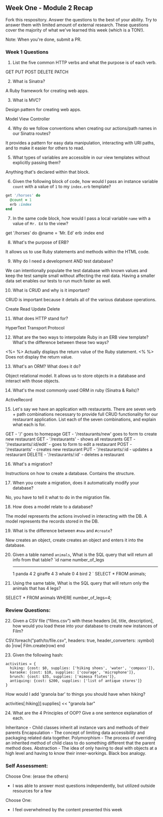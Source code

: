 ## Week One - Module 2 Recap

Fork this respository. Answer the questions to the best of your ability. Try to answer them with limited amount of external research. These questions cover the majority of what we've learned this week (which is a TON!).

Note: When you're done, submit a PR.

### Week 1 Questions

1. List the five common HTTP verbs and what the purpose is of each verb.

  GET
  PUT
  POST
  DELETE
  PATCH

2. What is Sinatra?

  A Ruby framework for creating web apps.

3. What is MVC?

  Design pattern for creating web apps.

  Model
  View
  Controller

4. Why do we follow conventions when creating our actions/path names in our Sinatra routes?

  It provides a pattern for easy data manipulation, interacting with URI paths, and to make it easier for others to read.

5. What types of variables are accessible in our view templates without explicitly passing them?

  Anything that's declared within that block.

6. Given the following block of code, how would I pass an instance variable `count` with a value of `1` to my `index.erb` template?

  ```ruby
  get '/horses' do
    @count = 1
    erb :index
  end
  ```

7. In the same code block, how would I pass a local variable `name` with a value of `Mr. Ed` to the view?

get '/horses' do
  @name = 'Mr. Ed'
  erb :index
end

8. What's the purpose of ERB?

  It allows us to use Ruby statements and methods within the HTML code.

9. Why do I need a development AND test database?

  We can intentionally populate the test database with known values and keep the test sample small without affecting the real data. Having a smaller data set enables our tests to run much faster as well.

10. What is CRUD and why is it important?

  CRUD is important because it details all of the various database operations.

  Create
  Read
  Update
  Delete

11. What does HTTP stand for?

  HyperText Transport Protocol

12. What are the two ways to interpolate Ruby in an ERB view template? What's the difference between these two ways?

  <%= %> Actually displays the return value of the Ruby statement.
  <% %> Does not display the return value. 

13. What's an ORM? What does it do?

  Object relational model. It allows us to store objects in a database and interact with those objects.

14. What's the most commonly used ORM in ruby (Sinatra & Rails)?

  ActiveRecord

15. Let's say we have an application with restaurants. There are seven verb + path combinations necessary to provide full CRUD functionality for our restaurant application. List each of the seven combinations, and explain what each is for.

  GET - '/' goes to homepage
  GET - '/restaurants/new' goes to form to create new restaurant
  GET - '/restaurants' - shows all restaurants
  GET - '/restaurants/:id/edit' - goes to form to edit a restaurant
  POST - '/restaurants' - creates new restaurant
  PUT - '/restaurants/:id - updates a restaurant
  DELETE - '/restaurants/:id' - deletes a restaurant


16. What's a migration?

  Instructions on how to create a database. Contains the structure.

17. When you create a migration, does it automatically modify your database?

  No, you have to tell it what to do in the migration file.

18. How does a model relate to a database?

  The model represents the actions involved in interacting with the DB. A model represents the records stored in the DB.

19. What is the difference between `#new` and `#create`?

  New creates an object, create creates an object and enters it into the database.

20. Given a table named `animals`, What is the SQL query that will return all info from that table?
    `id     name        number_of_legs
    -----   ------      --------------
      1     panda       4
      2     giraffe     4
      3     whale       0
      4     bird        2
    `
    SELECT * FROM animals;

21. Using the same table, What is the SQL query that will return only the animals that has 4 legs?

  SELECT * FROM animals WHERE number_of_legs=4;

### Review Questions:  
22. Given a CSV file (“films.csv”) with these headers [id, title, description], how would you load these into your database to create new instances of Film?  

  CSV.foreach("path/to/file.csv", headers: true, header_converters: :symbol) do |row|
    Film.create(row)
  end

23. Given the following hash:
```
activities = {
  hiking: {cost: $0, supplies: ['hiking shoes', 'water', 'compass']},
  karaoke: {cost: $10, supplies: ['courage', 'microphone']},
  brunch: {cost: $35, supplies: ['mimosa flutes']},
  antiquing: {cost: $200, supplies: ['list of antique stores']}
}
```
How would I add 'granola bar' to things you should have when hiking?

  activities[:hiking][:supplies] << "granola bar"

24. What are the 4 Principles of OOP? Give a one sentence explanation of each.

  Inheritance - Child classes inherit all instance vars and methods of their parents
  Encapsulation - The concept of limiting data accessibility and packaging related data together.
  Polymorphism - The process of overriding an inherited method of child class to do something different that the parent method does.
  Abstraction - The idea of only having to deal with objects at a high level and having to know their inner-workings. Black box analogy.

### Self Assessment:
Choose One: (erase the others)
* I was able to answer most questions independently, but utilized outside resources for a few

Choose One:

* I feel overwhelmed by the content presented this week

